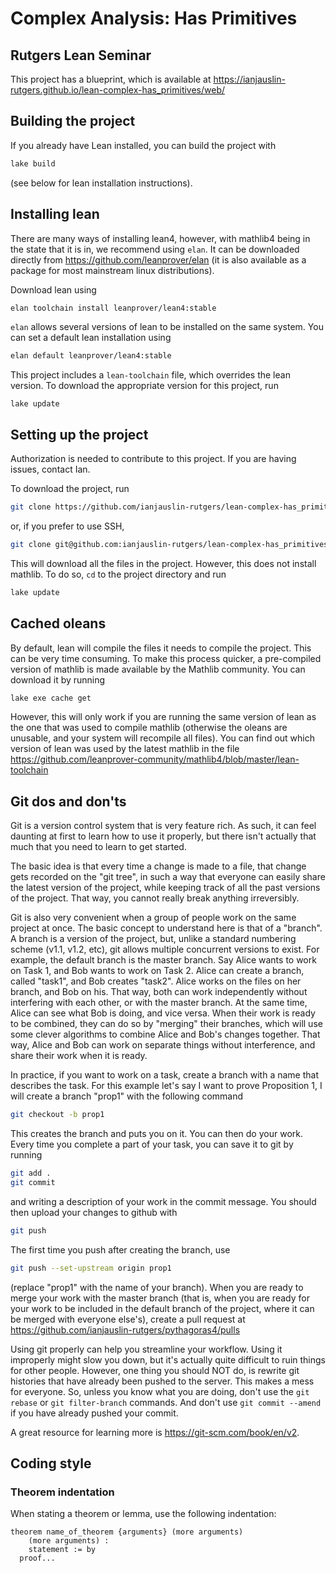 # Complex Analysis: Has Primitives
## Rutgers Lean Seminar

This project has a blueprint, which is available at <https://ianjauslin-rutgers.github.io/lean-complex-has_primitives/web/>

## Building the project

If you already have Lean installed, you can build the project with
```bash
lake build
```
(see below for lean installation instructions).


## Installing lean

There are many ways of installing lean4, however, with mathlib4 being in the
state that it is in, we recommend using `elan`. It can be downloaded directly
from <https://github.com/leanprover/elan> (it is also available as a package
for most mainstream linux distributions).

Download lean using

```bash
elan toolchain install leanprover/lean4:stable
```

`elan` allows several versions of lean to be installed on the same system. You
can set a default lean installation using

```bash
elan default leanprover/lean4:stable
```

This project includes a `lean-toolchain` file, which overrides the lean
version. To download the appropriate version for this project, run

```
lake update
```

## Setting up the project

Authorization is needed to contribute to this project. If you are having
issues, contact Ian.

To download the project, run

```bash
git clone https://github.com/ianjauslin-rutgers/lean-complex-has_primitives.git
```

or, if you prefer to use SSH,

```bash
git clone git@github.com:ianjauslin-rutgers/lean-complex-has_primitives.git
```

This will download all the files in the project. However, this does not install
mathlib. To do so, `cd` to the project directory and run

```bash
lake update
```

## Cached oleans

By default, lean will compile the files it needs to compile the project. This
can be very time consuming. To make this process quicker, a pre-compiled
version of mathlib is made available by the Mathlib community.  You can
download it by running

```bash
lake exe cache get
```

However, this will only work if you are running the same version of lean as the
one that was used to compile mathlib (otherwise the oleans are unusable, and
your system will recompile all files). You can find out which version of lean
was used by the latest mathlib in the file
<https://github.com/leanprover-community/mathlib4/blob/master/lean-toolchain>


## Git dos and don'ts

Git is a version control system that is very feature rich. As such, it can feel
daunting at first to learn how to use it properly, but there isn't actually
that much that you need to learn to get started.

The basic idea is that every time a change is made to a file, that change gets
recorded on the "git tree", in such a way that everyone can easily share the
latest version of the project, while keeping track of all the past versions of
the project. That way, you cannot really break anything irreversibly.

Git is also very convenient when a group of people work on the same project at
once. The basic concept to understand here is that of a "branch". A branch is a
version of the project, but, unlike a standard numbering scheme (v1.1, v1.2,
etc), git allows multiple concurrent versions to exist. For example, the
default branch is the master branch. Say Alice wants to work on Task 1, and Bob
wants to work on Task 2. Alice can create a branch, called "task1", and Bob
creates "task2". Alice works on the files on her branch, and Bob on his. That
way, both can work independently without interfering with each other, or with
the master branch. At the same time, Alice can see what Bob is doing, and vice
versa. When their work is ready to be combined, they can do so by "merging"
their branches, which will use some clever algorithms to combine Alice and
Bob's changes together. That way, Alice and Bob can work on separate things
without interference, and share their work when it is ready.

In practice, if you want to work on a task, create a branch with a name that
describes the task. For this example let's say I want to prove Proposition 1, I
will create a branch "prop1" with the following command

```bash
git checkout -b prop1
```

This creates the branch and puts you on it. You can then do your work. Every
time you complete a part of your task, you can save it to git by running

```bash
git add .
git commit
```

and writing a description of your work in the commit message. You should then
upload your changes to github with

```bash
git push
```

The first time you push after creating the branch, use

```bash
git push --set-upstream origin prop1
```

(replace "prop1" with the name of your branch).
When you are ready to merge your work with the master branch (that is, when you
are ready for your work to be included in the default branch of the project,
where it can be merged with everyone else's), create a pull request at
<https://github.com/ianjauslin-rutgers/pythagoras4/pulls>

Using git properly can help you streamline your workflow. Using it improperly
might slow you down, but it's actually quite difficult to ruin things for other
people. However, one thing you should NOT do, is rewrite git histories that
have already been pushed to the server. This makes a mess for everyone. So,
unless you know what you are doing, don't use the `git rebase` or
`git filter-branch` commands. And don't use `git commit --amend` if you have
already pushed your commit.

A great resource for learning more is <https://git-scm.com/book/en/v2>.

## Coding style

### Theorem indentation

When stating a theorem or lemma, use the following indentation:

```lean
theorem name_of_theorem {arguments} (more arguments)
    (more arguments) :
    statement := by
  proof...
```

